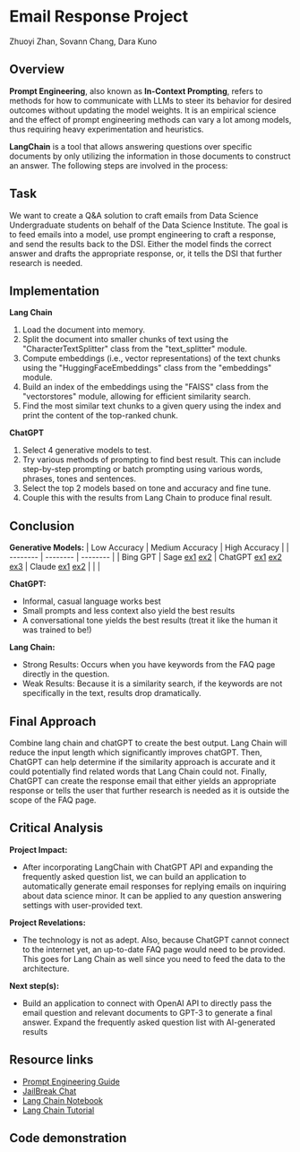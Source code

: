 # Email Response Project
Zhuoyi Zhan, Sovann Chang, Dara Kuno

## Overview	
**Prompt Engineering**, also known as **In-Context Prompting**, refers to methods for how to communicate with LLMs to steer its behavior for desired outcomes without updating the model weights. It is an empirical science and the effect of prompt engineering methods can vary a lot among models, thus requiring heavy experimentation and heuristics.

**LangChain** is a tool that allows answering questions over specific documents by only utilizing the information in those documents to construct an answer. The following steps are involved in the process:

## Task

We want to create a Q&A solution to craft emails from Data Science Undergraduate students on behalf of the Data Science Institute.  The goal is to feed emails into a model, use prompt engineering to craft a response, and send the results back to the DSI.  Either the model finds the correct answer and drafts the appropriate response, or, it tells the DSI that further research is needed.

## Implementation
**Lang Chain**
1. Load the document into memory.
2. Split the document into smaller chunks of text using the "CharacterTextSplitter" class from the "text_splitter" module.
3. Compute embeddings (i.e., vector representations) of the text chunks using the "HuggingFaceEmbeddings" class from the "embeddings" module.
4. Build an index of the embeddings using the "FAISS" class from the "vectorstores" module, allowing for efficient similarity search.
5. Find the most similar text chunks to a given query using the index and print the content of the top-ranked chunk.

**ChatGPT**
1.  Select 4 generative models to test.
2.  Try various methods of prompting to find best result.  This can include step-by-step prompting or batch prompting using various words, phrases, tones and sentences.
3.  Select the top 2 models based on tone and accuracy and fine tune.
4.  Couple this with the results from Lang Chain to produce final result. 


## Conclusion 
**Generative Models:**
| Low Accuracy | Medium Accuracy | High Accuracy |
| -------- | -------- | -------- |
| Bing GPT   | Sage [ex1](https://poe.com/s/NdsKGQuyAjWgW3KklRnV) [ex2](https://poe.com/s/DMrg9Ca6vIBk5TpXkujO)  | ChatGPT [ex1](https://poe.com/s/dx8Nep1p8GQviwy8S7rZ) [ex2](https://poe.com/s/fhZP7avLBdmoFy3VWwMD) [ex3](https://chat.openai.com/c/88459bec-9ddf-49d5-8a93-f5349d14415c)
| Claude [ex1](https://poe.com/s/2bVVKW3rn9qgmfS7bbTq) [ex2](https://poe.com/s/ZkLhjtam31IZiwnBIl34)  |   |    |

**ChatGPT:** 
 * Informal, casual language works best
 * Small prompts and less context also yield the best results
 * A conversational tone yields the best results (treat it like the human it was trained to be!)

**Lang Chain:**
- Strong Results: Occurs when you have keywords from the FAQ page directly in the question.
- Weak Results: Because it is a similarity search, if the keywords are not specifically in the text, results drop dramatically.

## Final Approach
Combine lang chain and chatGPT to create the best output.  Lang Chain will reduce the input length which significantly improves chatGPT.  Then, ChatGPT can help determine if the similarity approach is accurate and it could potentially find related words that Lang Chain could not.  Finally, ChatGPT can create the response email that either yields an appropriate response or tells the user that further research is needed as it is outside the scope of the FAQ page.

## Critical Analysis

**Project Impact:**
-  After incorporating LangChain with ChatGPT API and expanding the frequently asked question list, we can build an application to automatically generate email responses for replying emails on inquiring about data science minor. It can be applied to any question answering settings with user-provided text.

**Project Revelations:**
- The technology is not as adept.  Also, because ChatGPT cannot connect to the internet yet, an up-to-date FAQ page would need to be provided.  This goes for Lang Chain as well since you need to feed the data to the architecture.

**Next step(s):**
- Build an application to connect with OpenAI API to directly pass the email question and relevant documents to GPT-3 to generate a final answer.
Expand the frequently asked question list with AI-generated results


## Resource links
- [Prompt Engineering Guide](https://github.com/dair-ai/Prompt-Engineering-Guide)
- [JailBreak Chat](https://www.jailbreakchat.com/)
- [Lang Chain Notebook](https://github.com/hwchase17/langchain)
- [Lang Chain Tutorial](https://www.python-engineer.com/posts/langchain-crash-course/)

## Code demonstration	
